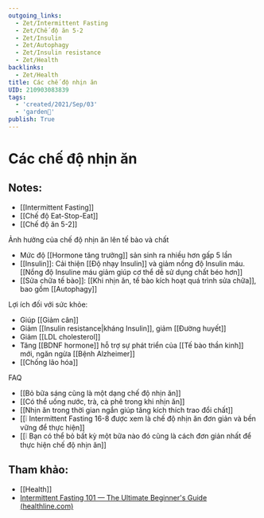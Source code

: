 ```yaml
---
outgoing_links:
  - Zet/Intermittent Fasting
  - Zet/Chế độ ăn 5-2
  - Zet/Insulin
  - Zet/Autophagy
  - Zet/Insulin resistance
  - Zet/Health
backlinks:
  - Zet/Health
title: Các chế độ nhịn ăn
UID: 210903083839
tags:
  - 'created/2021/Sep/03'
  - 'garden🏡'
publish: True
---
```

# Các chế độ nhịn ăn

## Notes:
- [[Intermittent Fasting]]
- [[Chế độ Eat-Stop-Eat]]
- [[Chế độ ăn 5-2]]

Ảnh hưởng của chế độ nhịn ăn lên tế bào và chất
- Mức độ [[Hormone tăng trưởng]] sản sinh ra nhiều hơn gấp 5 lần
- [[Insulin]]: Cải thiện [[Độ nhạy Insulin]] và giảm nồng độ Insulin máu. [[Nồng độ Insuline máu giảm giúp cơ thể dễ sử dụng chất béo hơn]]
- [[Sửa chữa tế bào]]: [[Khi nhịn ăn, tế bào kích hoạt quá trình sửa chữa]], bao gồm [[Autophagy]]

Lợi ích đối với sức khỏe:
- Giúp [[Giảm cân]]
- Giảm [[Insulin resistance|kháng Insulin]], giảm [[Đường huyết]]
- Giảm [[LDL cholesterol]]
- Tăng [[BDNF hormone]] hỗ trợ sự phát triển của [[Tế bào thần kinh]] mới, ngăn ngừa  [[Bệnh Alzheimer]]
- [[Chống lão hóa]]

FAQ
- [[Bỏ bữa sáng cũng là một dạng chế độ nhịn ăn]]
- [[Có thể uống nước, trà, cà phê trong khi nhịn ăn]]
- [[Nhịn ăn trong thời gian ngắn giúp tăng kích thích trao đổi chất]]
- [[❕ Intermittent Fasting 16-8 được xem là chế độ nhịn ăn đơn giản và bền vững để thực hiện]]
- [[❕ Bạn có thể bỏ bất kỳ một bữa nào đó cũng là cách đơn giản nhất để thực hiện chế độ nhịn ăn]]

## Tham khảo:
- [[Health]]
- [Intermittent Fasting 101 — The Ultimate Beginner's Guide (healthline.com)](https://www.healthline.com/nutrition/intermittent-fasting-guide)
